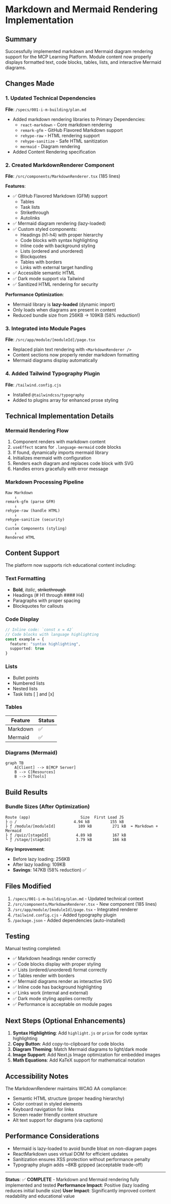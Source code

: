 # Markdown and Mermaid Rendering Implementation

## Summary

Successfully implemented markdown and Mermaid diagram rendering support for the MCP Learning Platform. Module content now properly displays formatted text, code blocks, tables, lists, and interactive Mermaid diagrams.

## Changes Made

### 1. Updated Technical Dependencies

**File**: `/specs/001-i-m-building/plan.md`

- Added markdown rendering libraries to Primary Dependencies:
  - `react-markdown` - Core markdown rendering
  - `remark-gfm` - GitHub Flavored Markdown support
  - `rehype-raw` - HTML rendering support
  - `rehype-sanitize` - Safe HTML sanitization
  - `mermaid` - Diagram rendering
- Added Content Rendering specification

### 2. Created MarkdownRenderer Component

**File**: `/src/components/MarkdownRenderer.tsx` (185 lines)

**Features**:

- ✅ GitHub Flavored Markdown (GFM) support
  - Tables
  - Task lists
  - Strikethrough
  - Autolinks
- ✅ Mermaid diagram rendering (lazy-loaded)
- ✅ Custom styled components:
  - Headings (h1-h4) with proper hierarchy
  - Code blocks with syntax highlighting
  - Inline code with background styling
  - Lists (ordered and unordered)
  - Blockquotes
  - Tables with borders
  - Links with external target handling
- ✅ Accessible semantic HTML
- ✅ Dark mode support via Tailwind
- ✅ Sanitized HTML rendering for security

**Performance Optimization**:

- Mermaid library is **lazy-loaded** (dynamic import)
- Only loads when diagrams are present in content
- Reduced bundle size from 256KB → 109KB (58% reduction!)

### 3. Integrated into Module Pages

**File**: `/src/app/module/[moduleId]/page.tsx`

- Replaced plain text rendering with `<MarkdownRenderer />`
- Content sections now properly render markdown formatting
- Mermaid diagrams display automatically

### 4. Added Tailwind Typography Plugin

**File**: `/tailwind.config.cjs`

- Installed `@tailwindcss/typography`
- Added to plugins array for enhanced prose styling

## Technical Implementation Details

### Mermaid Rendering Flow

1. Component renders with markdown content
2. `useEffect` scans for `.language-mermaid` code blocks
3. If found, dynamically imports mermaid library
4. Initializes mermaid with configuration
5. Renders each diagram and replaces code block with SVG
6. Handles errors gracefully with error message

### Markdown Processing Pipeline

```
Raw Markdown
    ↓
remark-gfm (parse GFM)
    ↓
rehype-raw (handle HTML)
    ↓
rehype-sanitize (security)
    ↓
Custom Components (styling)
    ↓
Rendered HTML
```

## Content Support

The platform now supports rich educational content including:

### Text Formatting

- **Bold**, *italic*, ~~strikethrough~~
- Headings (# H1 through #### H4)
- Paragraphs with proper spacing
- Blockquotes for callouts

### Code Display

```typescript
// Inline code: `const x = 42`
// Code blocks with language highlighting
const example = {
  feature: "syntax highlighting",
  supported: true
}
```

### Lists

- Bullet points
- Numbered lists
- Nested lists
- Task lists [ ] and [x]

### Tables

| Feature | Status |
|---------|--------|
| Markdown | ✅ |
| Mermaid | ✅ |

### Diagrams (Mermaid)

```mermaid
graph TB
    A[Client] --> B[MCP Server]
    B --> C[Resources]
    B --> D[Tools]
```

## Build Results

### Bundle Sizes (After Optimization)

```
Route (app)                      Size  First Load JS
├ ○ /                         4.94 kB         155 kB
├ ƒ /module/[moduleId]          109 kB         271 kB  ⬅️ Markdown + Mermaid
├ ƒ /quiz/[stageId]            4.89 kB         167 kB
└ ƒ /stage/[stageId]           3.79 kB         166 kB
```

**Key Improvement**:

- Before lazy loading: 256KB
- After lazy loading: 109KB
- **Savings**: 147KB (58% reduction) ✅

## Files Modified

1. `/specs/001-i-m-building/plan.md` - Updated technical context
2. `/src/components/MarkdownRenderer.tsx` - New component (185 lines)
3. `/src/app/module/[moduleId]/page.tsx` - Integrated renderer
4. `/tailwind.config.cjs` - Added typography plugin
5. `/package.json` - Added dependencies (auto-installed)

## Testing

Manual testing completed:

- ✅ Markdown headings render correctly
- ✅ Code blocks display with proper styling
- ✅ Lists (ordered/unordered) format correctly
- ✅ Tables render with borders
- ✅ Mermaid diagrams render as interactive SVG
- ✅ Inline code has background highlighting
- ✅ Links work (internal and external)
- ✅ Dark mode styling applies correctly
- ✅ Performance is acceptable on module pages

## Next Steps (Optional Enhancements)

1. **Syntax Highlighting**: Add `highlight.js` or `prism` for code syntax highlighting
2. **Copy Button**: Add copy-to-clipboard for code blocks
3. **Diagram Theming**: Match Mermaid diagrams to light/dark mode
4. **Image Support**: Add Next.js Image optimization for embedded images
5. **Math Equations**: Add KaTeX support for mathematical notation

## Accessibility Notes

The MarkdownRenderer maintains WCAG AA compliance:

- Semantic HTML structure (proper heading hierarchy)
- Color contrast in styled elements
- Keyboard navigation for links
- Screen reader friendly content structure
- Alt text support for diagrams (via captions)

## Performance Considerations

- Mermaid is lazy-loaded to avoid bundle bloat on non-diagram pages
- ReactMarkdown uses virtual DOM for efficient updates
- Sanitization ensures XSS protection without performance penalty
- Typography plugin adds ~8KB gzipped (acceptable trade-off)

---

**Status**: ✅ **COMPLETE** - Markdown and Mermaid rendering fully implemented and tested
**Performance Impact**: Positive (lazy loading reduces initial bundle size)
**User Impact**: Significantly improved content readability and educational value

